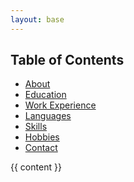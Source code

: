 ```yaml
---
layout: base
---
```

<head>
    <link rel="stylesheet" href="/assets/css/sidebar.css">
</head>
<div class="sidebar">
    <h2>Table of Contents</h2>
    <ul>
        <li><a href="#about">About</a></li>
        <li><a href="#education">Education</a></li>
        <li><a href="#work-experience">Work Experience</a></li>
        <li><a href="#languages">Languages</a></li>
        <li><a href="#skills">Skills</a></li>
        <li><a href="#hobbies">Hobbies</a></li>
        <li><a href="#contact">Contact</a></li>
    </ul>
</div>
<div class="main-content">
    {{ content }}
</div>
